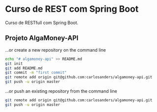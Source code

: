 # Curso de REST com Spring Boot

Curso de RESTfull com Spring Boot.

## Projeto AlgaMoney-API

…or create a new repository on the command line

```bash
echo "# algamoney-api" >> README.md
git init
git add README.md
git commit -m "first commit"
git remote add origin git@github.com:carlosanders/algamoney-api.git
git push -u origin master
```

…or push an existing repository from the command line

```bash
git remote add origin git@github.com:carlosanders/algamoney-api.git
git push -u origin master
```

